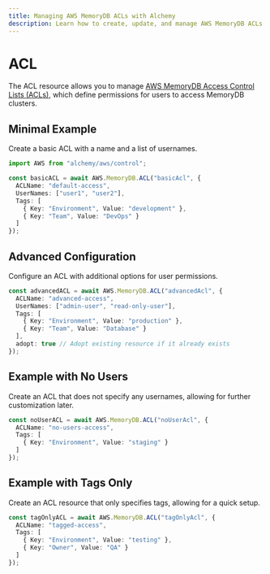 ```yaml
---
title: Managing AWS MemoryDB ACLs with Alchemy
description: Learn how to create, update, and manage AWS MemoryDB ACLs using Alchemy Cloud Control.
---
```


# ACL

The ACL resource allows you to manage [AWS MemoryDB Access Control Lists (ACLs)](https://docs.aws.amazon.com/memorydb/latest/userguide/), which define permissions for users to access MemoryDB clusters.

## Minimal Example

Create a basic ACL with a name and a list of usernames.

```ts
import AWS from "alchemy/aws/control";

const basicACL = await AWS.MemoryDB.ACL("basicAcl", {
  ACLName: "default-access",
  UserNames: ["user1", "user2"],
  Tags: [
    { Key: "Environment", Value: "development" },
    { Key: "Team", Value: "DevOps" }
  ]
});
```

## Advanced Configuration

Configure an ACL with additional options for user permissions.

```ts
const advancedACL = await AWS.MemoryDB.ACL("advancedAcl", {
  ACLName: "advanced-access",
  UserNames: ["admin-user", "read-only-user"],
  Tags: [
    { Key: "Environment", Value: "production" },
    { Key: "Team", Value: "Database" }
  ],
  adopt: true // Adopt existing resource if it already exists
});
```

## Example with No Users

Create an ACL that does not specify any usernames, allowing for further customization later.

```ts
const noUserACL = await AWS.MemoryDB.ACL("noUserAcl", {
  ACLName: "no-users-access",
  Tags: [
    { Key: "Environment", Value: "staging" }
  ]
});
```

## Example with Tags Only

Create an ACL resource that only specifies tags, allowing for a quick setup.

```ts
const tagOnlyACL = await AWS.MemoryDB.ACL("tagOnlyAcl", {
  ACLName: "tagged-access",
  Tags: [
    { Key: "Environment", Value: "testing" },
    { Key: "Owner", Value: "QA" }
  ]
});
```